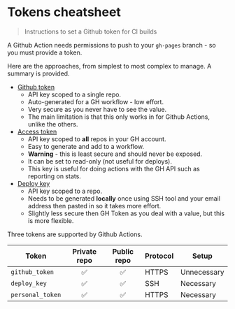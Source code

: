 # Tokens cheatsheet
> Instructions to set a Github token for CI builds

A Github Action needs permissions to push to your `gh-pages` branch - so you must provide a token.

Here are the approaches, from simplest to most complex to manage. A summary is provided.

- [Github token](github-token.md)
	- API key scoped to a single repo.
	- Auto-generated for a GH workflow - low effort.
	- Very secure as you never have to see the value.
	- The main limitation is that this only works in for Github Actions, unlike the others.
- [Access token](access-token.md)
	- API key scoped to **all** repos in your GH account.
	- Easy to generate and add to a workflow.
	- **Warning** - this is least secure and should never be exposed.
	- It can be set to read-only (not useful for deploys).
	- This key is useful for doing actions with the GH API such as reporting on stats.
- [Deploy key](deploy-key.md)
	- API key scoped to a repo.
	- Needs to be generated **locally** once using SSH tool and your email address then pasted in so it takes more effort.
	- Slightly less secure then GH Token as you deal with a value, but this is more flexible.


Three tokens are supported by Github Actions.

| Token            | Private repo | Public repo | Protocol | Setup       |
| ---------------- | :----------: | :---------: | -------- | ----------- |
| `github_token`   |      ✅️       |      ✅️      | HTTPS    | Unnecessary |
| `deploy_key`     |      ✅️       |      ✅️      | SSH      | Necessary   |
| `personal_token` |      ✅️       |      ✅️      | HTTPS    | Necessary   |
